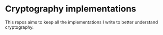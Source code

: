 # Cryptography implementations
This repos aims to keep all the implementations I write to better understand cryptography.